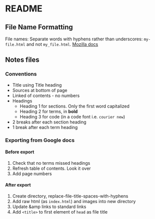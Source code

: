 # README

## File Name Formatting

File names: Separate words with hyphens rather than underscores: `my-file.html` and not `my_file.html`. [Mozilla docs](https://developer.mozilla.org/en-US/docs/Learn/Getting_started_with_the_web/Dealing_with_files#an_aside_on_casing_and_spacing)

## Notes files

### Conventions
- Title using Title heading
- Sources at bottom of page
- Linked of contents - no numbers
- Headings
  - Heading 1 for sections. Only the first word capitalized
  - Heading 2 for terms, in **bold**
  - Heading 3 for code (in a code font i.e. `courier new`)
- 2 breaks after each section heading
- 1 break after each term heading

### Exporting from Google docs

#### Before export
1. Check that no terms missed headings
2. Refresh table of contents. Look it over
3. Add page numbers

#### After export
1. Create directory, replace-file-title-spaces-with-hyphens
2. Add raw html (as `index.html`) and images into new directory
3. Update &amp links to standard links
4. Add `<title>` to first element of `head` as file title